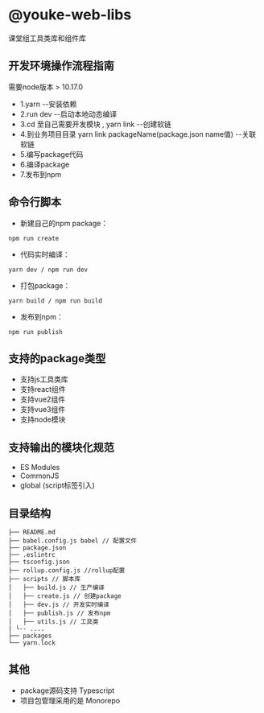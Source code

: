 # @youke-web-libs 

课堂组工具类库和组件库


##  开发环境操作流程指南
需要node版本 > 10.17.0 

* 1.yarn --安装依赖
* 2.run dev --启动本地动态编译
* 3.cd 至自己需要开发模块 , yarn link  --创建软链
* 4.到业务项目目录 yarn link packageName(package.json name值) --关联软链
* 5.编写package代码
* 6.编译package
* 7.发布到npm

## 命令行脚本
* 新建自己的npm package：
```node
npm run create
```

* 代码实时编译：
```node
yarn dev / npm run dev
```

* 打包package：
```node
yarn build / npm run build
```
* 发布到npm：
```node
npm run publish
```

##  支持的package类型
* 支持js工具类库
* 支持react组件
* 支持vue2组件
* 支持vue3组件
* 支持node模块

##  支持输出的模块化规范
* ES Modules
* CommonJS
* global (script标签引入)

## 目录结构
```
├── README.md
├── babel.config.js babel // 配置文件
├── package.json
├── .eslintrc
├── tsconfig.json
├── rollup.config.js //rollup配置
├── scripts // 脚本库
│   ├── build.js // 生产编译
│   ├── create.js // 创建package
│   ├── dev.js // 开发实时编译
│   ├── publish.js // 发布npm
│   ├── utils.js // 工具类
| └-- ....
├── packages
└── yarn.lock
```


## 其他 
* package源码支持 Typescript
* 项目包管理采用的是 Monorepo